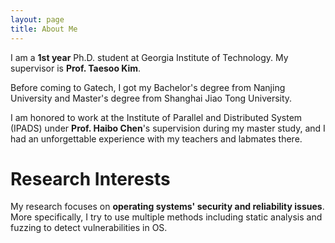 ```yaml
---
layout: page
title: About Me
---
```


I am a **1st year** Ph.D. student at Georgia Institute of Technology. My supervisor is **Prof. Taesoo Kim**.

Before coming to Gatech, I got my Bachelor's degree from Nanjing University and Master's degree from Shanghai Jiao Tong University.

I am honored to work at the Institute of Parallel and Distributed System (IPADS) under **Prof. Haibo Chen**'s supervision during my master study, and I had an unforgettable experience with my teachers and labmates there.

# Research Interests

My research focuses on **operating systems' security and reliability issues**. 
More specifically, I try to use multiple methods including static analysis and fuzzing to detect vulnerabilities in OS.